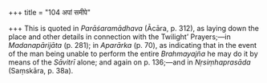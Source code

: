 +++
title = "104 अपां समीपे"

+++
This is quoted in *Parāśaramādhava* (Ācāra, p. 312), as laying down the
place and other details in connection with the Twilight’ Prayers;—in
*Madanapārijāta* (p. 281); in *Aparārka* (p. 70), as indicating that in
the event of the man being unable to perform the entire *Brahmayajña* he
may do it by means of the *Sāvitrī* alone; and again on p. 136;—and in
*Nṛsiṃhaprasāda* (Saṃskāra, p. 38a).


